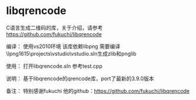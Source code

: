 libqrencode
===========

C语言生成二维码的库，关于介绍，请参考
https://github.com/fukuchi/libqrencode

编译：
使用vs2010环境
该库依赖libpng
需要编译\lpng1615\projects\vstudio\vstudio.sln生成zlib和pnglib

使用：
打开libqrencode.sln
参考test.cpp

说明：
基于libqrencode的qrencode库，port了最新的3.9.0版本

备注：
特别感谢fukuchi
他的github：https://github.com/fukuchi/libqrencode
